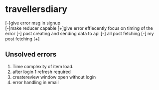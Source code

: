 # travellersdiary 
[-]give error msg in signup  
        [-]make reducer capable 
        [+]give error effiecently  focus on timing of the error 
[-] post creating and sending data to api 
[-] all post fetching 
[-] my post fetching 
[+]

## Unsolved errors

1. Time complexity of item load.
2. after login 1 refresh required
3. createreview window open without login
4. error handling in email
